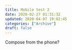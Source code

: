 ```yaml
---
title: Mobile test 2
date: 2020-02-27 01:31:32
updated: 2020-04-07 19:02:45
categories: ["Archive"]
draft: false
---
```


Compose from the phone?

